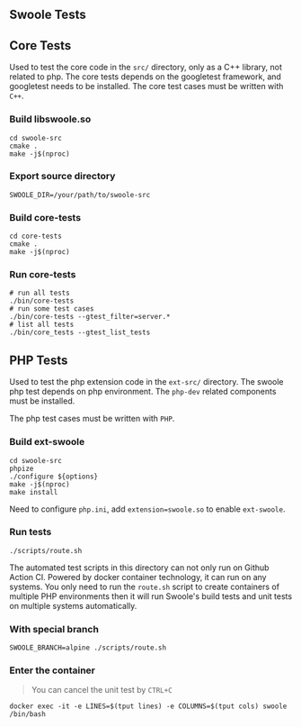 ## Swoole Tests

## Core Tests
Used to test the core code in the `src/` directory, only as a C++ library, not related to php.
The core tests depends on the googletest framework, and googletest needs to be installed.
The core test cases must be written with `C++`.

### Build libswoole.so

```shell
cd swoole-src
cmake .
make -j$(nproc)
```

### Export source directory
```shell
SWOOLE_DIR=/your/path/to/swoole-src
```

### Build core-tests
```shell
cd core-tests
cmake .
make -j$(nproc)
```

### Run core-tests
```shell
# run all tests
./bin/core-tests
# run some test cases
./bin/core-tests --gtest_filter=server.*
# list all tests
./bin/core_tests --gtest_list_tests
```

## PHP Tests
Used to test the php extension code in the `ext-src/` directory. The swoole php test depends on php environment.
The `php-dev` related components must be installed.

The php test cases must be written with `PHP`.

### Build ext-swoole
```shell
cd swoole-src
phpize
./configure ${options}
make -j$(nproc)
make install
```
Need to configure `php.ini`, add `extension=swoole.so` to enable `ext-swoole`.

### Run tests
```shell
./scripts/route.sh
```

The automated test scripts in this directory can not only run on Github Action CI. Powered by docker container technology, it can run on any systems. You only need to run the `route.sh` script to create containers of multiple PHP environments then it will run Swoole's build tests and unit tests on multiple systems automatically.

### With special branch

```shell
SWOOLE_BRANCH=alpine ./scripts/route.sh
```

### Enter the container

> You can cancel the unit test by `CTRL+C`

```shell
docker exec -it -e LINES=$(tput lines) -e COLUMNS=$(tput cols) swoole /bin/bash
```
